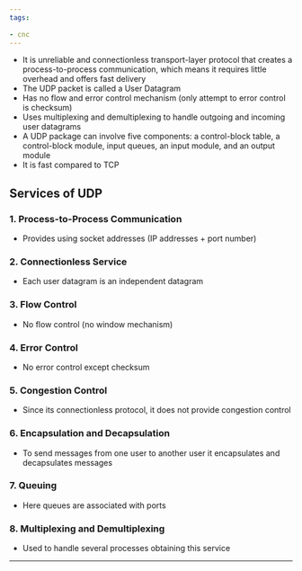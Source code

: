 ```yaml
---
tags:
  
- cnc
---
```

- It is unreliable and connectionless transport-layer protocol that creates a process-to-process communication, which means it requires little overhead and offers fast delivery
- The UDP packet is called a User Datagram
- Has no flow and error control mechanism (only attempt to error control is checksum)
- Uses multiplexing and demultiplexing to handle outgoing and incoming user datagrams
- A UDP package can involve five components: a control-block table, a control-block module, input queues, an input module, and an output module
- It is fast compared to TCP

## Services of UDP

### 1. Process-to-Process Communication

- Provides using socket addresses (IP addresses + port number)

### 2. Connectionless Service

- Each user datagram is an independent datagram

### 3. Flow Control

- No flow control (no window mechanism)

### 4. Error Control

- No error control except checksum

### 5. Congestion Control

- Since its connectionless protocol, it does not provide congestion control

### 6. Encapsulation and Decapsulation

- To send messages from one user to another user it encapsulates and decapsulates messages

### 7. Queuing

- Here queues are associated with ports

### 8. Multiplexing and Demultiplexing

- Used to handle several processes obtaining this service

---
